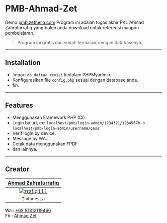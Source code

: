 # PMB-Ahmad-Zet

Demo <a href="https://pmb.zethello.com" target="_blank" >pmb.zethello.com</a>
Program ini adalah tugas akhir PKL Ahmad Zahraturrafiq yang boleh anda download untuk referensi maupun pembelajaran.

> Program ini gratis dan sudah termasuk dengan databasenya. 

---

## Installation

- Import `db_daftar_revisi` kedalam PHPMyadmin.
- Konfigurasikan file `config.php` sesuai dengan database anda.
- fin.

--- 

## Features 

- Menggunakan Framework PHP (Ci).
- Login by url, ex: `localhost/pmb/login-admin/1234321/12345678` -> `localhost/pmb/login-admin/username/pass`
- Verif login by device.
- Message by WA.
- Cetak data menggunakan FPDF.
- dan lainnya.

---

## Creator

| <a href="https://zethello.com" target="_blank">**Ahmad Zahraturrafiq**</a> |
| :---: |
| [![zrafiq111]()]()    |
| `Indonesia` |


Wa : <a href="https://wa.me/6281312119466?text=Hello%20Zet">+62 81312119466</a><br>
Fb : <a href="https://web.facebook.com/rfq.ns">Ahmad Zet </a>
